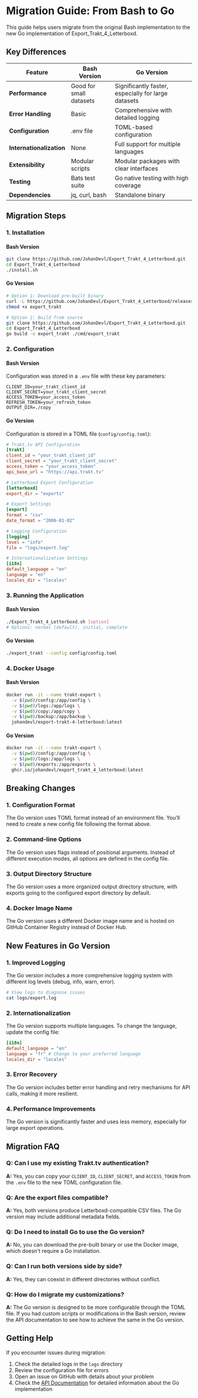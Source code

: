 # Migration Guide: From Bash to Go

This guide helps users migrate from the original Bash implementation to the new Go implementation of Export_Trakt_4_Letterboxd.

## Key Differences

| Feature                  | Bash Version            | Go Version                                          |
| ------------------------ | ----------------------- | --------------------------------------------------- |
| **Performance**          | Good for small datasets | Significantly faster, especially for large datasets |
| **Error Handling**       | Basic                   | Comprehensive with detailed logging                 |
| **Configuration**        | .env file               | TOML-based configuration                            |
| **Internationalization** | None                    | Full support for multiple languages                 |
| **Extensibility**        | Modular scripts         | Modular packages with clear interfaces              |
| **Testing**              | Bats test suite         | Go native testing with high coverage                |
| **Dependencies**         | jq, curl, bash          | Standalone binary                                   |

## Migration Steps

### 1. Installation

#### Bash Version

```bash
git clone https://github.com/JohanDevl/Export_Trakt_4_Letterboxd.git
cd Export_Trakt_4_Letterboxd
./install.sh
```

#### Go Version

```bash
# Option 1: Download pre-built binary
curl -L https://github.com/JohanDevl/Export_Trakt_4_Letterboxd/releases/latest/download/export_trakt_linux_amd64 -o export_trakt
chmod +x export_trakt

# Option 2: Build from source
git clone https://github.com/JohanDevl/Export_Trakt_4_Letterboxd.git
cd Export_Trakt_4_Letterboxd
go build -o export_trakt ./cmd/export_trakt
```

### 2. Configuration

#### Bash Version

Configuration was stored in a `.env` file with these key parameters:

```
CLIENT_ID=your_trakt_client_id
CLIENT_SECRET=your_trakt_client_secret
ACCESS_TOKEN=your_access_token
REFRESH_TOKEN=your_refresh_token
OUTPUT_DIR=./copy
```

#### Go Version

Configuration is stored in a TOML file (`config/config.toml`):

```toml
# Trakt.tv API Configuration
[trakt]
client_id = "your_trakt_client_id"
client_secret = "your_trakt_client_secret"
access_token = "your_access_token"
api_base_url = "https://api.trakt.tv"

# Letterboxd Export Configuration
[letterboxd]
export_dir = "exports"

# Export Settings
[export]
format = "csv"
date_format = "2006-01-02"

# Logging Configuration
[logging]
level = "info"
file = "logs/export.log"

# Internationalization Settings
[i18n]
default_language = "en"
language = "en"
locales_dir = "locales"
```

### 3. Running the Application

#### Bash Version

```bash
./Export_Trakt_4_Letterboxd.sh [option]
# Options: normal (default), initial, complete
```

#### Go Version

```bash
./export_trakt --config config/config.toml
```

### 4. Docker Usage

#### Bash Version

```bash
docker run -it --name trakt-export \
  -v $(pwd)/config:/app/config \
  -v $(pwd)/logs:/app/logs \
  -v $(pwd)/copy:/app/copy \
  -v $(pwd)/backup:/app/backup \
  johandevl/export-trakt-4-letterboxd:latest
```

#### Go Version

```bash
docker run -it --name trakt-export \
  -v $(pwd)/config:/app/config \
  -v $(pwd)/logs:/app/logs \
  -v $(pwd)/exports:/app/exports \
  ghcr.io/johandevl/export_trakt_4_letterboxd:latest
```

## Breaking Changes

### 1. Configuration Format

The Go version uses TOML format instead of an environment file. You'll need to create a new config file following the format above.

### 2. Command-line Options

The Go version uses flags instead of positional arguments. Instead of different execution modes, all options are defined in the config file.

### 3. Output Directory Structure

The Go version uses a more organized output directory structure, with exports going to the configured export directory by default.

### 4. Docker Image Name

The Go version uses a different Docker image name and is hosted on GitHub Container Registry instead of Docker Hub.

## New Features in Go Version

### 1. Improved Logging

The Go version includes a more comprehensive logging system with different log levels (debug, info, warn, error).

```bash
# View logs to diagnose issues
cat logs/export.log
```

### 2. Internationalization

The Go version supports multiple languages. To change the language, update the config file:

```toml
[i18n]
default_language = "en"
language = "fr" # Change to your preferred language
locales_dir = "locales"
```

### 3. Error Recovery

The Go version includes better error handling and retry mechanisms for API calls, making it more resilient.

### 4. Performance Improvements

The Go version is significantly faster and uses less memory, especially for large export operations.

## Migration FAQ

### Q: Can I use my existing Trakt.tv authentication?

**A:** Yes, you can copy your `CLIENT_ID`, `CLIENT_SECRET`, and `ACCESS_TOKEN` from the `.env` file to the new TOML configuration file.

### Q: Are the export files compatible?

**A:** Yes, both versions produce Letterboxd-compatible CSV files. The Go version may include additional metadata fields.

### Q: Do I need to install Go to use the Go version?

**A:** No, you can download the pre-built binary or use the Docker image, which doesn't require a Go installation.

### Q: Can I run both versions side by side?

**A:** Yes, they can coexist in different directories without conflict.

### Q: How do I migrate my customizations?

**A:** The Go version is designed to be more configurable through the TOML file. If you had custom scripts or modifications in the Bash version, review the API documentation to see how to achieve the same in the Go version.

## Getting Help

If you encounter issues during migration:

1. Check the detailed logs in the `logs` directory
2. Review the configuration file for errors
3. Open an issue on GitHub with details about your problem
4. Check the [API Documentation](API.md) for detailed information about the Go implementation
